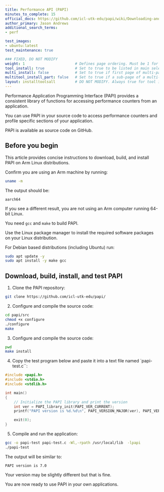 ```yaml
---
title: Performance API (PAPI)
minutes_to_complete: 15
official_docs: https://github.com/icl-utk-edu/papi/wiki/Downloading-and-Installing-PAPI
author_primary: Jason Andrews
additional_search_terms:
- perf

test_images:
- ubuntu:latest
test_maintenance: true

### FIXED, DO NOT MODIFY
weight: 1                       # Defines page ordering. Must be 1 for first (or only) page.
tool_install: true              # Set to true to be listed in main selection page, else false
multi_install: false            # Set to true if first page of multi-page article, else false
multitool_install_part: false   # Set to true if a sub-page of a multi-page article, else false
layout: installtoolsall         # DO NOT MODIFY. Always true for tool install articles
---
```


Performance Application Programming Interface (PAPI) provides a consistent library of functions for accessing performance counters from an application.

You can use PAPI in your source code to access performance counters and profile specific sections of your application.

PAPI is available as source code on GitHub.

## Before you begin

This article provides concise instructions to download, build, and install PAPI on Arm Linux distributions.

Confirm you are using an Arm machine by running:

```bash
uname -m
```

The output should be:

```output
aarch64
```

If you see a different result, you are not using an Arm computer running 64-bit Linux.

You need `gcc` and `make` to build PAPI.

Use the Linux package manager to install the required software packages on your Linux distribution.

For Debian based distributions (including Ubuntu) run:

```bash { target="ubuntu:latest" }
sudo apt update -y
sudo apt install -y make gcc
```

## Download, build, install, and test PAPI

1. Clone the PAPI repository:

```bash { target="ubuntu:latest" }
git clone https://github.com/icl-utk-edu/papi/
```

2. Configure and compile the source code:

```bash { target="ubuntu:latest" }
cd papi/src
chmod +x configure
./configure
make
```

3. Configure and compile the source code:

```bash { target="ubuntu:latest" }
pwd
make install
```

4. Copy the test program below and paste it into a text file named `papi-test.c``:

```C { file_name="papi-test.c" }
#include <papi.h>
#include <stdio.h>
#include <stdlib.h>

int main()
{
    // Initialize the PAPI library and print the version
    int ver = PAPI_library_init(PAPI_VER_CURRENT);
    printf("PAPI version is %d.%d\n", PAPI_VERSION_MAJOR(ver), PAPI_VERSION_MINOR(ver));

    exit(0);
}
```

5. Compile and run the application:

```bash { target="ubuntu:latest" }
gcc -o papi-test papi-test.c -Wl,-rpath /usr/local/lib  -lpapi
./papi-test
```

The output will be similar to:

```output
PAPI version is 7.0
```

Your version may be slightly different but that is fine.

You are now ready to use PAPI in your own applications.
